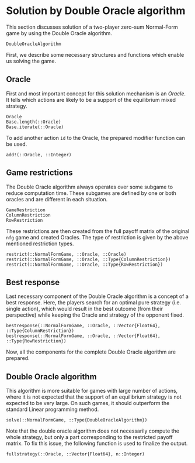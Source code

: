 # Solution by Double Oracle algorithm

This section discusses solution of a two-player zero-sum Normal-Form game by using the Double Oracle algorithm.

```@docs
DoubleOracleAlgorithm
```

First, we describe some necessary structures and functions which enable us solving the game.

## Oracle

First and most important concept for this solution mechanism is an *Oracle*.
It tells which actions are likely to be a support of the equilibrium mixed strategy.

```@docs
Oracle
Base.length(::Oracle)
Base.iterate(::Oracle)
```

To add another action `id` to the Oracle, the prepared modifier function can be used.

```@docs
add!(::Oracle, ::Integer)
```

## Game restrictions

The Double Oracle algorithm always operates over some subgame to reduce computation time.
These subgames are defined by one or both oracles and are different in each situation.

```@docs
GameRestriction
ColumnRestriction
RowRestriction
```

These restrictions are then created from the full payoff matrix of the original `nfg` game and created Oracles.
The type of restriction is given by the above mentioned restriction types.

```@docs
restrict(::NormalFormGame, ::Oracle, ::Oracle)
restrict(::NormalFormGame, ::Oracle, ::Type{ColumnRestriction})
restrict(::NormalFormGame, ::Oracle, ::Type{RowRestriction})
```

## Best response

Last necessary component of the Double Oracle algorithm is a concept of a best response.
Here, the players search for an optimal pure strategy (i.e. single action), which would result in the best outcome (from their perspective) while keeping the Oracle and strategy of the opponent fixed.

```@docs
bestresponse(::NormalFormGame, ::Oracle, ::Vector{Float64}, ::Type{ColumnRestriction})
bestresponse(::NormalFormGame, ::Oracle, ::Vector{Float64}, ::Type{RowRestriction})
```

Now, all the components for the complete Double Oracle algorithm are prepared.

## Double Oracle algorithm

This algorithm is more suitable for games with large number of actions, where it is not expected that the support of an equilibrium strategy is not expected to be very large.
On such games, it should outperform the standard Linear programming method.

```@docs
solve(::NormalFormGame, ::Type{DoubleOracleAlgorithm})
```

Note that the double oracle algorithm does not necessarily compute the whole strategy, but only a part corresponding to the restricted payoff matrix.
To fix this issue, the following function is used to finalize the output.

```@docs
fullstrategy(::Oracle, ::Vector{Float64}, n::Integer)
```
